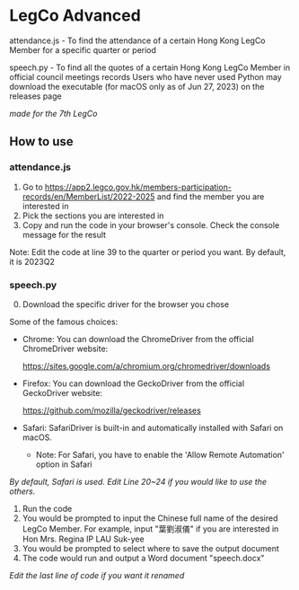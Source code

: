 # LegCo Advanced
attendance.js - To find the attendance of a certain Hong Kong LegCo Member for a specific quarter or period

speech.py - To find all the quotes of a certain Hong Kong LegCo Member in official council meetings records
   Users who have never used Python may download the executable (for macOS only as of Jun 27, 2023) on the releases page

_made for the 7th LegCo_

## How to use 

### attendance.js
1. Go to https://app2.legco.gov.hk/members-participation-records/en/MemberList/2022-2025 and find the member you are interested in
2. Pick the sections you are interested in
3. Copy and run the code in your browser's console. Check the console message for the result

Note: Edit the code at line 39 to the quarter or period you want. By default, it is 2023Q2

### speech.py
0. Download the specific driver for the browser you chose
   
Some of the famous choices:
* Chrome: You can download the ChromeDriver from the official ChromeDriver website:

  https://sites.google.com/a/chromium.org/chromedriver/downloads
* Firefox: You can download the GeckoDriver from the official GeckoDriver website:

  https://github.com/mozilla/geckodriver/releases
* Safari: SafariDriver is built-in and automatically installed with Safari on macOS.
  * Note: For Safari, you have to enable the 'Allow Remote Automation' option in Safari
    
_By default, Safari is used. Edit Line 20~24 if you would like to use the others._
1. Run the code
2. You would be prompted to input the Chinese full name of the desired LegCo Member. For example, input "葉劉淑儀" if you are interested in Hon Mrs. Regina IP LAU Suk-yee
3. You would be prompted to select where to save the output document
4. The code would run and output a Word document "speech.docx"
   
_Edit the last line of code if you want it renamed_
